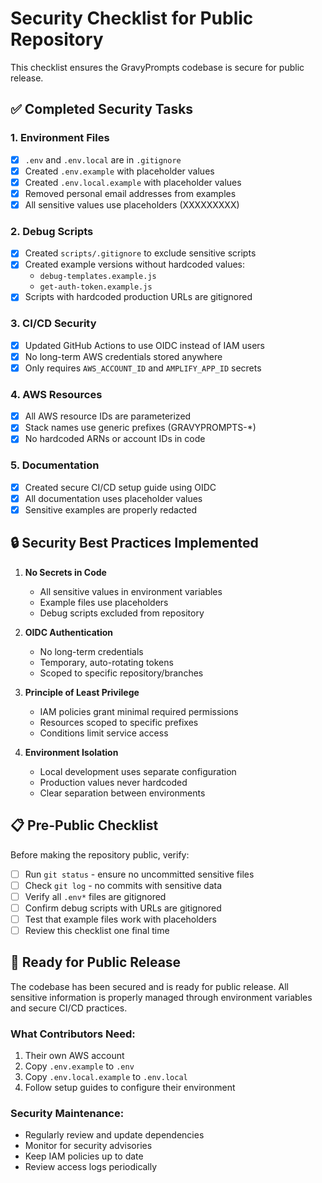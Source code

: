 # Security Checklist for Public Repository

This checklist ensures the GravyPrompts codebase is secure for public release.

## ✅ Completed Security Tasks

### 1. **Environment Files**

- [x] `.env` and `.env.local` are in `.gitignore`
- [x] Created `.env.example` with placeholder values
- [x] Created `.env.local.example` with placeholder values
- [x] Removed personal email addresses from examples
- [x] All sensitive values use placeholders (XXXXXXXXX)

### 2. **Debug Scripts**

- [x] Created `scripts/.gitignore` to exclude sensitive scripts
- [x] Created example versions without hardcoded values:
  - `debug-templates.example.js`
  - `get-auth-token.example.js`
- [x] Scripts with hardcoded production URLs are gitignored

### 3. **CI/CD Security**

- [x] Updated GitHub Actions to use OIDC instead of IAM users
- [x] No long-term AWS credentials stored anywhere
- [x] Only requires `AWS_ACCOUNT_ID` and `AMPLIFY_APP_ID` secrets

### 4. **AWS Resources**

- [x] All AWS resource IDs are parameterized
- [x] Stack names use generic prefixes (GRAVYPROMPTS-\*)
- [x] No hardcoded ARNs or account IDs in code

### 5. **Documentation**

- [x] Created secure CI/CD setup guide using OIDC
- [x] All documentation uses placeholder values
- [x] Sensitive examples are properly redacted

## 🔒 Security Best Practices Implemented

1. **No Secrets in Code**

   - All sensitive values in environment variables
   - Example files use placeholders
   - Debug scripts excluded from repository

2. **OIDC Authentication**

   - No long-term credentials
   - Temporary, auto-rotating tokens
   - Scoped to specific repository/branches

3. **Principle of Least Privilege**

   - IAM policies grant minimal required permissions
   - Resources scoped to specific prefixes
   - Conditions limit service access

4. **Environment Isolation**
   - Local development uses separate configuration
   - Production values never hardcoded
   - Clear separation between environments

## 📋 Pre-Public Checklist

Before making the repository public, verify:

- [ ] Run `git status` - ensure no uncommitted sensitive files
- [ ] Check `git log` - no commits with sensitive data
- [ ] Verify all `.env*` files are gitignored
- [ ] Confirm debug scripts with URLs are gitignored
- [ ] Test that example files work with placeholders
- [ ] Review this checklist one final time

## 🚀 Ready for Public Release

The codebase has been secured and is ready for public release. All sensitive information is properly managed through environment variables and secure CI/CD practices.

### What Contributors Need:

1. Their own AWS account
2. Copy `.env.example` to `.env`
3. Copy `.env.local.example` to `.env.local`
4. Follow setup guides to configure their environment

### Security Maintenance:

- Regularly review and update dependencies
- Monitor for security advisories
- Keep IAM policies up to date
- Review access logs periodically
